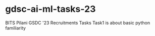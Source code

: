 # gdsc-ai-ml-tasks-23
BITS Pilani GSDC '23 Recruitments Tasks
Task1 is about basic python familiarity

